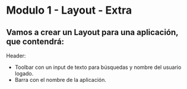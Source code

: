 # Modulo 1 - Layout - Extra

## Vamos a crear un Layout para una aplicación, que contendrá:

Header:
- Toolbar con un input de texto para búsquedas y nombre del
usuario logado.
- Barra con el nombre de la aplicación.